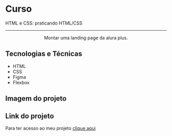 # Curso 
HTML e CSS: praticando HTML/CSS
<hr>
<p align="center">Montar uma landing page da alura plus.</p>

## Tecnologias e Técnicas
* HTML
* CSS
* Figma
* Flexbox

## Imagem do projeto

## Link do projeto
Para ter acesso ao meu projeto [clique aqui](https://pedro-coelho1604.github.io/alura-plus/)
